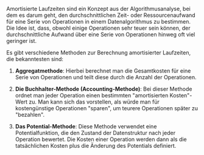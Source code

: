 Amortisierte Laufzeiten sind ein Konzept aus der Algorithmusanalyse, bei dem es darum geht, den durchschnittlichen Zeit- oder Ressourcenaufwand für eine Serie von Operationen in einem Datenalgorithmus zu bestimmen. Die Idee ist, dass, obwohl einige Operationen sehr teuer sein können, der durchschnittliche Aufwand über eine Serie von Operationen hinweg oft viel geringer ist.

Es gibt verschiedene Methoden zur Berechnung amortisierter Laufzeiten, die bekanntesten sind:

1. **Aggregatmethode**: Hierbei berechnet man die Gesamtkosten für eine Serie von Operationen und teilt diese durch die Anzahl der Operationen.
    
2. **Die Buchhalter-Methode (Accounting-Methode)**: Bei dieser Methode ordnet man jeder Operation einen bestimmten "amortisierten Kosten"-Wert zu. Man kann sich das vorstellen, als würde man für kostengünstige Operationen "sparen", um teurere Operationen später zu "bezahlen".
    
3. **Das Potential-Methode**: Diese Methode verwendet eine Potentialfunktion, die den Zustand der Datenstruktur nach jeder Operation bewertet. Die Kosten einer Operation werden dann als die tatsächlichen Kosten plus die Änderung des Potentials definiert.